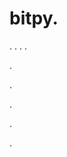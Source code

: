 # bitpy.
.
.
.
.












.






















































.
























.



























.

















































































.




























































